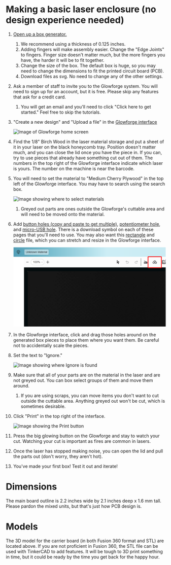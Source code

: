 # Making a basic laser enclosure (no design experience needed)
1. [Open up a box generator.](https://en.makercase.com/#/basicbox)
    1. We recommend using a thickness of 0.125 inches.
    1. Adding fingers will make assembly easier. Change the "Edge Joints" to fingers. Finger size doesn't matter much, but the more fingers you have, the harder it will be to fit together.
    1. Change the size of the box. The default box is huge, so you may need to change the dimensions to fit the printed circuit board (PCB).
    1. Download files as svg. No need to change any of the other settings.
1. Ask a member of staff to invite you to the Glowforge system. You will need to sign up for an account, but it is free. Please skip any features that ask for a credit card.
    1. You will get an email and you'll need to click "Click here to get started." Feel free to skip the tutorials.
1. "Create a new design" and "Upload a file" in the [Glowforge interface](https://app.glowforge.com)

    ![Image of Glowforge home screen](/assets/glowforge_home.svg)

1. Find the 1/8" Birch Wood in the laser material storage and put a sheet of it in your laser on the black honeycomb tray. Position doesn't matter much, and you can close the lid once you have the piece in. If you can, try to use pieces that already have something cut out of them. The numbers in the top right of the Glowforge interface indicate which laser is yours. The number on the machine is near the barcode.
1. You will need to set the material to "Medium Cherry Plywood" in the top left of the Glowforge interface. You may have to search using the search box.

    ![Image showing where to select materials](/assets/glowforge_materials.svg)
    
    1. Greyed out parts are ones outside the Glowforge's cuttable area and will need to be moved onto the material.

1. Add [button holes (copy and paste to get multiple)](button_hole.svg), [potentiometer hole](potentiometer_hole.svg), and [micro-USB hole](usb_hole.svg). There is a download symbol on each of these pages that you'll need to use. You may also want this [rectangle](rect.svg) and [circle](circle.svg) file, which you can stretch and resize in the Glowforge interface.

    ![Image of Glowforge interface](/assets/glowforge_add.svg)

1. In the Glowforge interface, click and drag those holes around on the generated box pieces to place them where you want them. Be careful not to accidentally scale the pieces.

1. Set the text to "Ignore."

    ![Image showing where Ignore is found](/assets/glowforge_ignore.svg)

1. Make sure that all of your parts are on the material in the laser and are not greyed out. You can box select groups of them and move them around.
    1. If you are using scraps, you can move items you don't want to cut outside the cuttable area. Anything greyed out won't be cut, which is sometimes desirable.
1. Click "Print" in the top right of the interface.

    ![Image showing the Print button](/assets/glowforge_print.svg)

1. Press the big glowing button on the Glowforge and stay to watch your cut. Watching your cut is important as fires are common in lasers.
1. Once the laser has stopped making noise, you can open the lid and pull the parts out (don't worry, they aren't hot).
1. You've made your first box! Test it out and iterate!

# Dimensions
The main board outline is 2.2 inches wide by 2.1 inches deep x 1.6 mm tall. Please pardon the mixed units, but that's just how PCB design is.

# Models
The 3D model for the carrier board (in both Fusion 360 format and STL) are located above. If you are not proficient in Fusion 360, the STL file can be used with TinkerCAD to add features. It will be tough to 3D print something in time, but it could be ready by the time you get back for the happy hour.